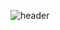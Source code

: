 ![header](https://capsule-render.vercel.app/api?type=wave&color=auto&height=250&section=header&text=SeoneEunChong&fontSize=80)
